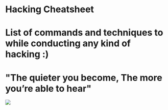 # Hacking Cheatsheet
# List of commands and techniques to while conducting any kind of hacking :)

# "The quieter you become, The more you’re able to hear"

<img src="https://cdn.pixabay.com/photo/2013/07/13/11/43/tux-158547_960_720.png"/>

